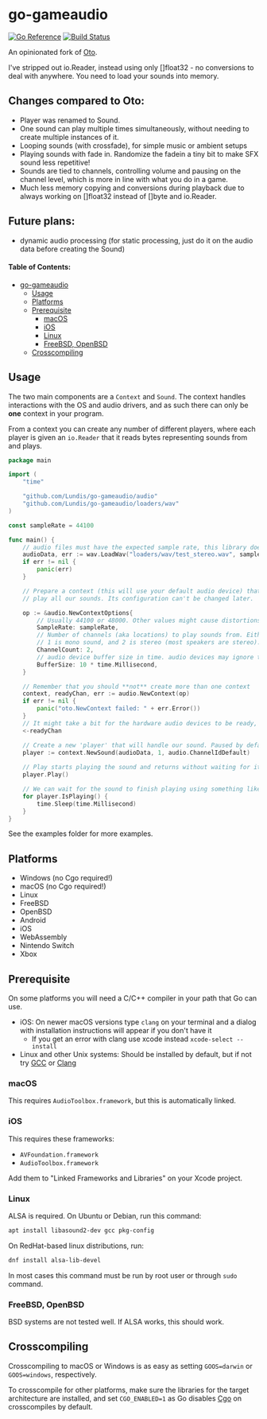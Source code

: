 # go-gameaudio

[![Go Reference](https://pkg.go.dev/badge/github.com/Lundis/go-gameaudio.svg)](https://pkg.go.dev/github.com/Lundis/go-gameaudio)
[![Build Status](https://github.com/Lundis/go-gameaudio/actions/workflows/test.yml/badge.svg)](https://github.com/Lundis/go-gameaudio/actions?query=workflow%3Atest)

An opinionated fork of [Oto](https://github.com/ebitengine/oto). 

I've stripped out io.Reader, instead using only []float32 - no conversions to deal with anywhere. 
You need to load your sounds into memory.

## Changes compared to Oto:
- Player was renamed to Sound.
- One sound can play multiple times simultaneously, without needing to create multiple instances of it.
- Looping sounds (with crossfade), for simple music or ambient setups
- Playing sounds with fade in. Randomize the fadein a tiny bit to make SFX sound less repetitive! 
- Sounds are tied to channels, controlling volume and pausing on the channel level, which is more in line with what you do in a game.
- Much less memory copying and conversions during playback due to always working on []float32 instead of []byte and io.Reader.

## Future plans:
- dynamic audio processing (for static processing, just do it on the audio data before creating the Sound)

#### Table of Contents:
- [go-gameaudio](#go-gameaudio)
  - [Usage](#usage)
  - [Platforms](#platforms)
  - [Prerequisite](#prerequisite)
    - [macOS](#macos)
    - [iOS](#ios)
    - [Linux](#linux)
    - [FreeBSD, OpenBSD](#freebsd-openbsd)
  - [Crosscompiling](#crosscompiling)


## Usage

The two main components are a `Context` and `Sound`. The context handles interactions with
the OS and audio drivers, and as such there can only be **one** context in your program.

From a context you can create any number of different players, where each player is given an `io.Reader` that
it reads bytes representing sounds from and plays.

```go
package main

import (
    "time"

    "github.com/Lundis/go-gameaudio/audio"
    "github.com/Lundis/go-gameaudio/loaders/wav"
)

const sampleRate = 44100

func main() {
	// audio files must have the expected sample rate, this library does not resample
    audioData, err := wav.LoadWav("loaders/wav/test_stereo.wav", sampleRate)
    if err != nil {
        panic(err)
    }

    // Prepare a context (this will use your default audio device) that will
    // play all our sounds. Its configuration can't be changed later.

    op := &audio.NewContextOptions{
        // Usually 44100 or 48000. Other values might cause distortions
		SampleRate: sampleRate,
        // Number of channels (aka locations) to play sounds from. Either 1 or 2.
        // 1 is mono sound, and 2 is stereo (most speakers are stereo). 
        ChannelCount: 2,
	    // audio device buffer size in time. audio devices may ignore this.
	    BufferSize: 10 * time.Millisecond,
    }

    // Remember that you should **not** create more than one context
    context, readyChan, err := audio.NewContext(op)
    if err != nil {
        panic("oto.NewContext failed: " + err.Error())
    }
    // It might take a bit for the hardware audio devices to be ready, so we wait on the channel.
    <-readyChan

    // Create a new 'player' that will handle our sound. Paused by default.
    player := context.NewSound(audioData, 1, audio.ChannelIdDefault)
    
    // Play starts playing the sound and returns without waiting for it (Play() is async).
    player.Play()

    // We can wait for the sound to finish playing using something like this
    for player.IsPlaying() {
        time.Sleep(time.Millisecond)
    }
}
```

See the examples folder for more examples.

## Platforms

- Windows (no Cgo required!)
- macOS (no Cgo required!)
- Linux
- FreeBSD
- OpenBSD
- Android
- iOS
- WebAssembly
- Nintendo Switch
- Xbox

## Prerequisite

On some platforms you will need a C/C++ compiler in your path that Go can use.

- iOS: On newer macOS versions type `clang` on your terminal and a dialog with installation instructions will appear if you don't have it
  - If you get an error with clang use xcode instead `xcode-select --install`
- Linux and other Unix systems: Should be installed by default, but if not try [GCC](https://gcc.gnu.org/) or [Clang](https://releases.llvm.org/download.html)

### macOS

This requires `AudioToolbox.framework`, but this is automatically linked.

### iOS

This requires these frameworks:

- `AVFoundation.framework`
- `AudioToolbox.framework`

Add them to "Linked Frameworks and Libraries" on your Xcode project.

### Linux

ALSA is required. On Ubuntu or Debian, run this command:

```sh
apt install libasound2-dev gcc pkg-config
```

On RedHat-based linux distributions, run:

```sh
dnf install alsa-lib-devel
```

In most cases this command must be run by root user or through `sudo` command.

### FreeBSD, OpenBSD

BSD systems are not tested well. If ALSA works, this should work.

## Crosscompiling

Crosscompiling to macOS or Windows is as easy as setting `GOOS=darwin` or `GOOS=windows`, respectively.

To crosscompile for other platforms, make sure the libraries for the target architecture are installed, and set 
`CGO_ENABLED=1` as Go disables [Cgo](https://golang.org/cmd/cgo/#hdr-Using_cgo_with_the_go_command) on crosscompiles by default.

